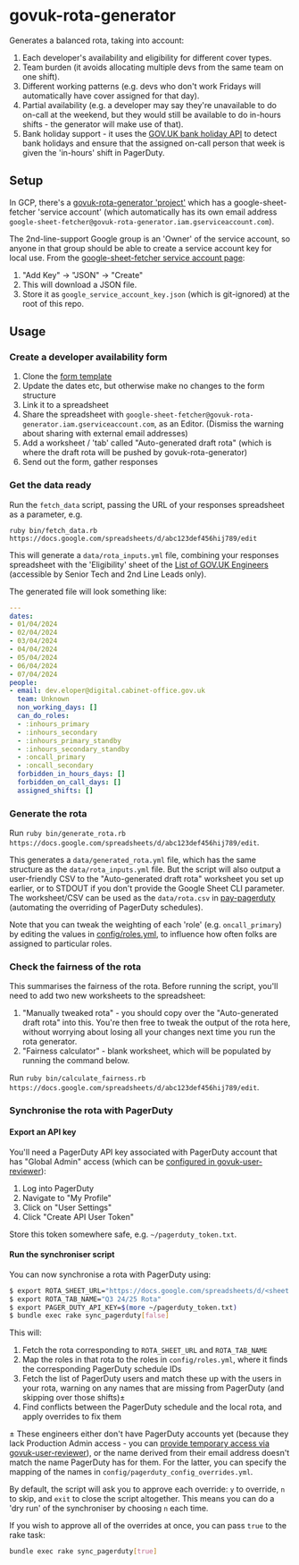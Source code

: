 # govuk-rota-generator

Generates a balanced rota, taking into account:

1. Each developer's availability and eligibility for different cover types.
1. Team burden (it avoids allocating multiple devs from the same team on one shift).
1. Different working patterns (e.g. devs who don't work Fridays will automatically have cover assigned for that day).
1. Partial availability (e.g. a developer may say they're unavailable to do on-call at the weekend, but they would still be available to do in-hours shifts - the generator will make use of that).
1. Bank holiday support - it uses the [GOV.UK bank holiday API](https://www.gov.uk/bank-holidays.json) to detect bank holidays and ensure that the assigned on-call person that week is given the 'in-hours' shift in PagerDuty.

## Setup

In GCP, there's a [govuk-rota-generator 'project'](https://console.cloud.google.com/?project=govuk-rota-generator) which has a google-sheet-fetcher 'service account' (which automatically has its own email address `google-sheet-fetcher@govuk-rota-generator.iam.gserviceaccount.com`).

The 2nd-line-support Google group is an 'Owner' of the service account, so anyone in that group should be able to create a service account key for local use. From the [google-sheet-fetcher service account page](https://console.cloud.google.com/iam-admin/serviceaccounts/details/111167577478691063624;edit=true/keys?orgonly=true&project=govuk-rota-generator&supportedpurview=organizationId):

1. "Add Key" -> "JSON" -> "Create"
2. This will download a JSON file.
3. Store it as `google_service_account_key.json` (which is git-ignored) at the root of this repo.

## Usage

### Create a developer availability form

1. Clone the [form template](https://docs.google.com/forms/d/1PvCMjzCZeELjflHY22p6FH5rtPp3Lvql7LmHGoUSFjM/edit)
2. Update the dates etc, but otherwise make no changes to the form structure
3. Link it to a spreadsheet
4. Share the spreadsheet with `google-sheet-fetcher@govuk-rota-generator.iam.gserviceaccount.com`, as an Editor. (Dismiss the warning about sharing with external email addresses)
5. Add a worksheet / 'tab' called "Auto-generated draft rota" (which is where the draft rota will be pushed by govuk-rota-generator)
6. Send out the form, gather responses

### Get the data ready

Run the `fetch_data` script, passing the URL of your responses spreadsheet as a parameter, e.g.

`ruby bin/fetch_data.rb https://docs.google.com/spreadsheets/d/abc123def456hij789/edit`

This will generate a `data/rota_inputs.yml` file, combining your responses spreadsheet with the 'Eligibility' sheet of the [List of GOV.UK Engineers](https://docs.google.com/spreadsheets/d/1uLW-T7VtGE4YKdCvzOvmq2KoeXgZMv-HOpt70HQnEcU/edit) (accessible by Senior Tech and 2nd Line Leads only).

The generated file will look something like:

```yml
---
dates:
- 01/04/2024
- 02/04/2024
- 03/04/2024
- 04/04/2024
- 05/04/2024
- 06/04/2024
- 07/04/2024
people:
- email: dev.eloper@digital.cabinet-office.gov.uk
  team: Unknown
  non_working_days: []
  can_do_roles:
  - :inhours_primary
  - :inhours_secondary
  - :inhours_primary_standby
  - :inhours_secondary_standby
  - :oncall_primary
  - :oncall_secondary
  forbidden_in_hours_days: []
  forbidden_on_call_days: []
  assigned_shifts: []
```

### Generate the rota

Run `ruby bin/generate_rota.rb https://docs.google.com/spreadsheets/d/abc123def456hij789/edit`.

This generates a `data/generated_rota.yml` file, which has the same structure as the `data/rota_inputs.yml` file.
But the script will also output a user-friendly CSV to the "Auto-generated draft rota" worksheet you set up earlier, or to STDOUT if you don't provide the Google Sheet CLI parameter. The worksheet/CSV can be used as the `data/rota.csv` in [pay-pagerduty](https://github.com/alphagov/pay-pagerduty) (automating the overriding of PagerDuty schedules).

Note that you can tweak the weighting of each 'role' (e.g. `oncall_primary`) by editing the values in [config/roles.yml](config/roles.yml), to influence how often folks are assigned to particular roles.

### Check the fairness of the rota

This summarises the fairness of the rota. Before running the script, you'll need to add two new worksheets to the spreadsheet:

1. "Manually tweaked rota" - you should copy over the "Auto-generated draft rota" into this. You're then free to tweak the output of the rota here, without worrying about losing all your changes next time you run the rota generator.
2. "Fairness calculator" - blank worksheet, which will be populated by running the command below.

Run `ruby bin/calculate_fairness.rb https://docs.google.com/spreadsheets/d/abc123def456hij789/edit`.

### Synchronise the rota with PagerDuty

#### Export an API key

You'll need a PagerDuty API key associated with PagerDuty account that has "Global Admin" access (which can be [configured in govuk-user-reviewer](https://github.com/alphagov/govuk-user-reviewer/blob/89102b7778cdf391e4aa6f3e830615093101cc39/config/govuk_tech.yml#L258-L260)):

1. Log into PagerDuty
1. Navigate to "My Profile"
1. Click on "User Settings"
1. Click "Create API User Token"

Store this token somewhere safe, e.g. `~/pagerduty_token.txt`.

#### Run the synchroniser script

You can now synchronise a rota with PagerDuty using:

```sh
$ export ROTA_SHEET_URL="https://docs.google.com/spreadsheets/d/<sheet id>/edit"
$ export ROTA_TAB_NAME="Q3 24/25 Rota"                                                                            
$ export PAGER_DUTY_API_KEY=$(more ~/pagerduty_token.txt)
$ bundle exec rake sync_pagerduty[false]
```

This will:

1. Fetch the rota corresponding to `ROTA_SHEET_URL` and `ROTA_TAB_NAME`
1. Map the roles in that rota to the roles in `config/roles.yml`, where it finds the corresponding PagerDuty schedule IDs
1. Fetch the list of PagerDuty users and match these up with the users in your rota, warning on any names that are missing from PagerDuty (and skipping over those shifts)±
1. Find conflicts between the PagerDuty schedule and the local rota, and apply overrides to fix them

± These engineers either don't have PagerDuty accounts yet (because they lack Production Admin access - you can [provide temporary access via govuk-user-reviewer](https://github.com/alphagov/govuk-user-reviewer/pull/1194)), or the name derived from their email address doesn't match the name PagerDuty has for them. For the latter, you can specify the mapping of the names in `config/pagerduty_config_overrides.yml`.

By default, the script will ask you to approve each override: `y` to override, `n` to skip, and `exit` to close the script altogether. This means you can do a 'dry run' of the synchroniser by choosing `n` each time.

If you wish to approve all of the overrides at once, you can pass `true` to the rake task:

```sh
bundle exec rake sync_pagerduty[true]
```
